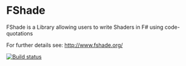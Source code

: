 # FShade
FShade is a Library allowing users to write Shaders in F# using code-quotations
 
For further details see:
http://www.fshade.org/

[![Build status](https://ci.appveyor.com/api/projects/status/h24wxqq5leamoevr/branch/master?svg=true)](https://ci.appveyor.com/project/krauthaufen/fshade/branch/master)
